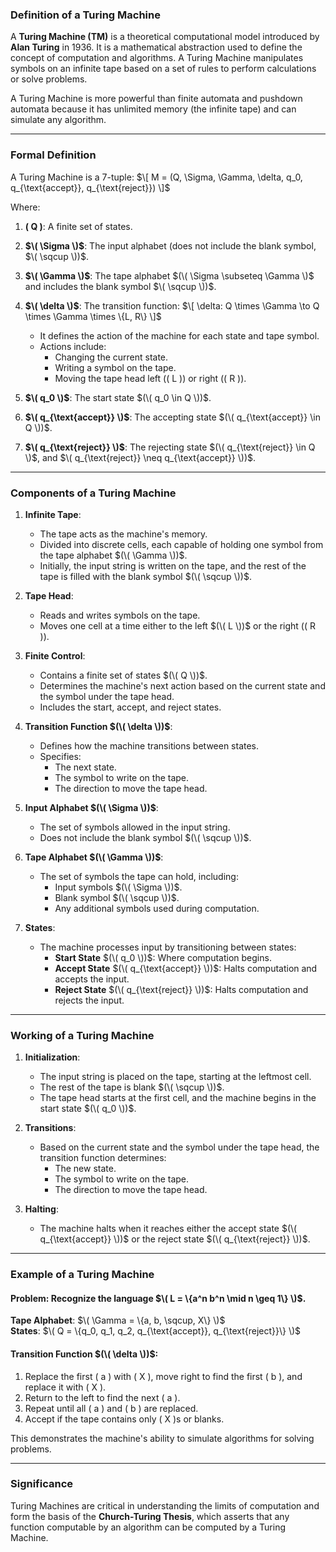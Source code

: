 ### **Definition of a Turing Machine**

A **Turing Machine (TM)** is a theoretical computational model introduced by **Alan Turing** in 1936. It is a mathematical abstraction used to define the concept of computation and algorithms. A Turing Machine manipulates symbols on an infinite tape based on a set of rules to perform calculations or solve problems.

A Turing Machine is more powerful than finite automata and pushdown automata because it has unlimited memory (the infinite tape) and can simulate any algorithm.

---

### **Formal Definition**

A Turing Machine is a 7-tuple:
$\[
M = (Q, \Sigma, \Gamma, \delta, q_0, q_{\text{accept}}, q_{\text{reject}})
\]$

Where:

1. **\( Q \)**: A finite set of states.
2. **$\( \Sigma \)$**: The input alphabet (does not include the blank symbol, $\( \sqcup \))$.
3. **$\( \Gamma \)$**: The tape alphabet $(\( \Sigma \subseteq \Gamma \)$ and includes the blank symbol $\( \sqcup \))$.
4. **$\( \delta \)$**: The transition function:
   $\[
   \delta: Q \times \Gamma \to Q \times \Gamma \times \{L, R\}
   \]$
   - It defines the action of the machine for each state and tape symbol.
   - Actions include:
     - Changing the current state.
     - Writing a symbol on the tape.
     - Moving the tape head left (\( L \)) or right (\( R \)).

5. **$\( q_0 \)$**: The start state $(\( q_0 \in Q \))$.
6. **$\( q_{\text{accept}} \)$**: The accepting state $(\( q_{\text{accept}} \in Q \))$.
7. **$\( q_{\text{reject}} \)$**: The rejecting state $(\( q_{\text{reject}} \in Q \)$, and $\( q_{\text{reject}} \neq q_{\text{accept}} \))$.

---

### **Components of a Turing Machine**

1. **Infinite Tape**:
   - The tape acts as the machine's memory.
   - Divided into discrete cells, each capable of holding one symbol from the tape alphabet $(\( \Gamma \))$.
   - Initially, the input string is written on the tape, and the rest of the tape is filled with the blank symbol $(\( \sqcup \))$.

2. **Tape Head**:
   - Reads and writes symbols on the tape.
   - Moves one cell at a time either to the left $(\( L \))$ or the right (\( R \)).

3. **Finite Control**:
   - Contains a finite set of states $(\( Q \))$.
   - Determines the machine's next action based on the current state and the symbol under the tape head.
   - Includes the start, accept, and reject states.

4. **Transition Function $(\( \delta \))$**:
   - Defines how the machine transitions between states.
   - Specifies:
     - The next state.
     - The symbol to write on the tape.
     - The direction to move the tape head.

5. **Input Alphabet $(\( \Sigma \))$**:
   - The set of symbols allowed in the input string.
   - Does not include the blank symbol $(\( \sqcup \))$.

6. **Tape Alphabet $(\( \Gamma \))$**:
   - The set of symbols the tape can hold, including:
     - Input symbols $(\( \Sigma \))$.
     - Blank symbol $(\( \sqcup \))$.
     - Any additional symbols used during computation.

7. **States**:
   - The machine processes input by transitioning between states:
     - **Start State** $(\( q_0 \))$: Where computation begins.
     - **Accept State** $(\( q_{\text{accept}} \))$: Halts computation and accepts the input.
     - **Reject State** $(\( q_{\text{reject}} \))$: Halts computation and rejects the input.

---

### **Working of a Turing Machine**

1. **Initialization**:
   - The input string is placed on the tape, starting at the leftmost cell.
   - The rest of the tape is blank $(\( \sqcup \))$.
   - The tape head starts at the first cell, and the machine begins in the start state $(\( q_0 \))$.

2. **Transitions**:
   - Based on the current state and the symbol under the tape head, the transition function determines:
     - The new state.
     - The symbol to write on the tape.
     - The direction to move the tape head.

3. **Halting**:
   - The machine halts when it reaches either the accept state $(\( q_{\text{accept}} \))$ or the reject state $(\( q_{\text{reject}} \))$.

---

### **Example of a Turing Machine**

#### Problem: Recognize the language $\( L = \{a^n b^n \mid n \geq 1\} \)$.

**Tape Alphabet**: $\( \Gamma = \{a, b, \sqcup, X\} \)$  
**States**: $\( Q = \{q_0, q_1, q_2, q_{\text{accept}}, q_{\text{reject}}\} \)$

#### Transition Function $(\( \delta \))$:
1. Replace the first \( a \) with \( X \), move right to find the first \( b \), and replace it with \( X \).
2. Return to the left to find the next \( a \).
3. Repeat until all \( a \) and \( b \) are replaced.
4. Accept if the tape contains only \( X \)s or blanks.

This demonstrates the machine's ability to simulate algorithms for solving problems. 

---

### **Significance**

Turing Machines are critical in understanding the limits of computation and form the basis of the **Church-Turing Thesis**, which asserts that any function computable by an algorithm can be computed by a Turing Machine.
